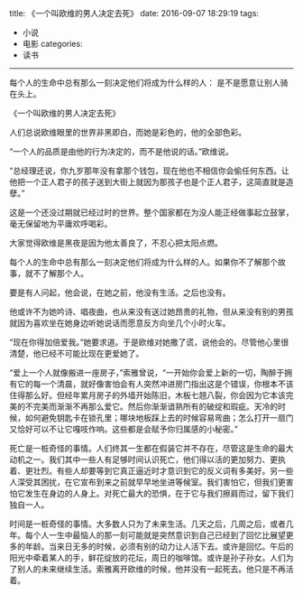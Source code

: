 title: 《一个叫欧维的男人决定去死》
date: 2016-09-07 18:29:19
tags:
- 小说
- 电影
categories:
- 读书
---

每个人的生命中总有那么一刻决定他们将成为什么样的人：
是不是愿意让别人骑在头上。

《一个叫欧维的男人决定去死》

人们总说欧维眼里的世界非黑即白，而她是彩色的，他的全部色彩。

“一个人的品质是由他的行为决定的，而不是他说的话。”欧维说。

“总经理还说，你九岁那年没有拿那个钱包，现在他也不相信你会偷任何东西。让他把一个正人君子的孩子送到大街上就因为那孩子也是个正人君子，这简直就是造孽。”

<!-- more -->

这是一个还没过期就已经过时的世界。整个国家都在为没人能正经做事起立鼓掌，毫无保留地为平庸欢呼喝彩。

大家觉得欧维是黑夜是因为他太善良了，不忍心把太阳点燃。

每个人的生命中总有那么一刻决定他们将成为什么样的人。如果你不了解那个故事，就不了解那个人。

要是有人问起，他会说，在她之前，他没有生活。之后也没有。

他或许不为她吟诗、唱夜曲，也从来没有送过她昂贵的礼物，但从来没有别的男孩就因为喜欢坐在她身边听她说话而愿意反方向坐几个小时火车。

“现在你得加倍爱我。”她要求道。于是欧维对她撒了谎，说他会的。尽管他心里很清楚，他已经不可能比现在更爱她了。

“爱上一个人就像搬进一座房子，”索雅曾说，“一开始你会爱上新的一切，陶醉于拥有它的每一个清晨，就好像害怕会有人突然冲进房门指出这是个错误，你根本不该住得那么好。但经年累月房子的外墙开始陈旧，木板七翘八裂，你会因为它本该完美的不完美而渐渐不再那么爱它。然后你渐渐谙熟所有的破绽和瑕疵。天冷的时候，如何避免钥匙卡在锁孔里；哪块地板踩上去的时候容易弯曲；怎么打开一扇门又恰好可以不让它嘎吱作响。这些都是会赋予你归属感的小秘密。”

死亡是一桩奇怪的事情。人们终其一生都在假装它并不存在，尽管这是生命的最大动机之一。我们其中一些人有足够时间认识死亡，他们得以活的更加努力、更执着、更壮烈。有些人却要等到它真正逼近时才意识到它的反义词有多美好。另一些人深受其困扰，在它宣布到来之前就早早地坐进等候室。我们害怕它，但我们更害怕它发生在身边的人身上。对死亡最大的恐惧，在于它与我们擦肩而过，留下我们独自一人。

时间是一桩奇怪的事情。大多数人只为了未来生活。几天之后，几周之后，或者几年。每个人一生中最恼人的那一刻可能就是突然意识到自己已经到了回忆比展望更多的年龄。当来日无多的时候，必须有别的动力让人活下去。或许是回忆。午后的阳光中牵着某人的手，鲜花绽放的花坛，周日的咖啡馆。或许是孙子孙女。人们为了别人的未来继续生活。索雅离开欧维的时候，他并没有一起死去。他只是不再活着。
